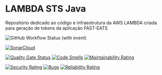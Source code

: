 # LAMBDA STS Java
Repositório dedicado ao código e infraestrutura da AWS LAMBDA criada para geração de tokens da aplicação FAST-EATS

![GitHub Workflow Status (with event)](https://img.shields.io/github/actions/workflow/status/FIAP-Grupo56-SOAT1/LAMBDA_STS_FAST-EATS/deploy-producao.yml?logo=github)

[![SonarCloud](https://sonarcloud.io/images/project_badges/sonarcloud-white.svg)](https://sonarcloud.io/summary/new_code?id=FIAP-Grupo56-SOAT1_LAMBDA_STS_FAST-EATS)

[![Quality Gate Status](https://sonarcloud.io/api/project_badges/measure?project=FIAP-Grupo56-SOAT1_LAMBDA_STS_FAST-EATS&metric=alert_status)](https://sonarcloud.io/summary/new_code?id=FIAP-Grupo56-SOAT1_LAMBDA_STS_FAST-EATS) [![Code Smells](https://sonarcloud.io/api/project_badges/measure?project=FIAP-Grupo56-SOAT1_LAMBDA_STS_FAST-EATS&metric=code_smells)](https://sonarcloud.io/summary/new_code?id=FIAP-Grupo56-SOAT1_LAMBDA_STS_FAST-EATS) [![Maintainability Rating](https://sonarcloud.io/api/project_badges/measure?project=FIAP-Grupo56-SOAT1_LAMBDA_STS_FAST-EATS&metric=sqale_rating)](https://sonarcloud.io/summary/new_code?id=FIAP-Grupo56-SOAT1_LAMBDA_STS_FAST-EATS)

[![Security Rating](https://sonarcloud.io/api/project_badges/measure?project=FIAP-Grupo56-SOAT1_LAMBDA_STS_FAST-EATS&metric=security_rating)](https://sonarcloud.io/summary/new_code?id=FIAP-Grupo56-SOAT1_LAMBDA_STS_FAST-EATS) [![Bugs](https://sonarcloud.io/api/project_badges/measure?project=FIAP-Grupo56-SOAT1_LAMBDA_STS_FAST-EATS&metric=bugs)](https://sonarcloud.io/summary/new_code?id=FIAP-Grupo56-SOAT1_LAMBDA_STS_FAST-EATS) [![Reliability Rating](https://sonarcloud.io/api/project_badges/measure?project=FIAP-Grupo56-SOAT1_LAMBDA_STS_FAST-EATS&metric=reliability_rating)](https://sonarcloud.io/summary/new_code?id=FIAP-Grupo56-SOAT1_LAMBDA_STS_FAST-EATS)
